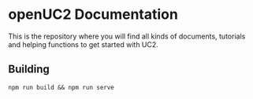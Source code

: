 # openUC2 Documentation

This is the repository where you will find all kinds of documents, tutorials and helping functions to get started with UC2. 


## Building

```
npm run build && npm run serve
```
